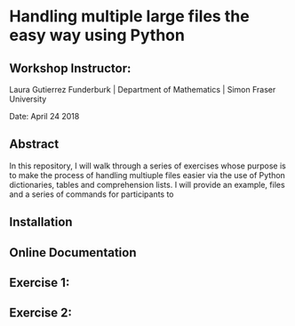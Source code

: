 # Handling multiple large files the easy way using Python
## Workshop Instructor: 
Laura Gutierrez Funderburk | Department of Mathematics | Simon Fraser University

Date: April 24 2018

## Abstract

In this repository, I will walk through a series of exercises whose purpose is to make the process of handling multiuple files easier via the use of Python dictionaries, tables and comprehension lists. I will provide an example, files and a series of commands for participants to 

## Installation

## Online Documentation

## 

## Exercise 1: 

## Exercise 2: 
